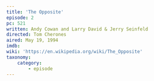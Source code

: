 ```yaml
---
title: 'The Opposite'
episode: 2
pc: 521
written: Andy Cowan and Larry David & Jerry Seinfeld
directed: Tom Cherones
aired: May 19, 1994
imdb:
wiki: 'https://en.wikipedia.org/wiki/The_Opposite'
taxonomy:
    category:
        - episode
---
```

